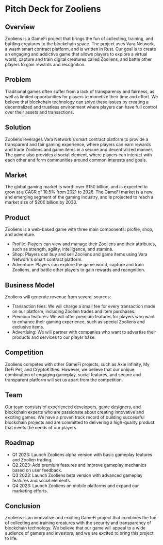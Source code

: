 # Pitch Deck for Zooliens

## Overview

Zooliens is a GameFi project that brings the fun of collecting, training, and battling creatures to the blockchain space. The project uses Vara Network, a wasm smart contract platform, and is written in Rust. Our goal is to create an engaging and addictive game that allows players to explore a virtual world, capture and train digital creatures called Zooliens, and battle other players to gain rewards and recognition.

## Problem

Traditional games often suffer from a lack of transparency and fairness, as well as limited opportunities for players to monetize their time and effort. We believe that blockchain technology can solve these issues by creating a decentralized and trustless environment where players can have full control over their assets and transactions.

## Solution

Zooliens leverages Vara Network's smart contract platform to provide a transparent and fair gaming experience, where players can earn rewards and trade Zooliens and game items in a secure and decentralized manner. The game also provides a social element, where players can interact with each other and form communities around common interests and goals.

## Market

The global gaming market is worth over $150 billion, and is expected to grow at a CAGR of 10.5% from 2021 to 2026. The GameFi market is a new and emerging segment of the gaming industry, and is projected to reach a market size of $200 billion by 2030.

## Product

Zooliens is a web-based game with three main components: profile, shop, and adventure.

- Profile: Players can view and manage their Zooliens and their attributes, such as strength, agility, intelligence, and stamina.
- Shop: Players can buy and sell Zooliens and game items using Vara Network's smart contract platform.
- Adventure: Players can explore the game world, capture and train Zooliens, and battle other players to gain rewards and recognition.

## Business Model

Zooliens will generate revenue from several sources:

- Transaction fees: We will charge a small fee for every transaction made on our platform, including Zoolien trades and item purchases.
- Premium features: We will offer premium features for players who want to enhance their gaming experience, such as special Zooliens and exclusive items.
- Advertising: We will partner with companies who want to advertise their products and services to our player base.

## Competition

Zooliens competes with other GameFi projects, such as Axie Infinity, My DeFi Pet, and CryptoKitties. However, we believe that our unique combination of engaging gameplay, social features, and secure and transparent platform will set us apart from the competition.

## Team

Our team consists of experienced developers, game designers, and blockchain experts who are passionate about creating innovative and exciting games. We have a proven track record of building successful blockchain projects and are committed to delivering a high-quality product that meets the needs of our players.

## Roadmap

- Q1 2023: Launch Zooliens alpha version with basic gameplay features and Zoolien trading.
- Q2 2023: Add premium features and improve gameplay mechanics based on user feedback.
- Q3 2023: Launch Zooliens beta version with advanced gameplay features and social elements.
- Q4 2023: Launch Zooliens on mobile platforms and expand our marketing efforts.

## Conclusion

Zooliens is an innovative and exciting GameFi project that combines the fun of collecting and training creatures with the security and transparency of blockchain technology. We believe that our game will appeal to a wide audience of gamers and investors, and we are excited to bring this project to life.

